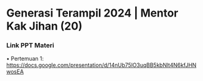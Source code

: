 # Generasi Terampil 2024 | Mentor Kak Jihan (20)

### Link PPT Materi
• Pertemuan 1: https://docs.google.com/presentation/d/14nUb75lO3uqBB5kbNlt4N6kfJHNwosEA
